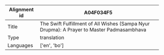 |Alignment id | A04F034F5
| --- | --- 
|Title | The Swift Fulfillment of All Wishes (Sampa Nyur Drupma): A Prayer to Master Padmasambhava 
|Type | translation
|Languages | ['en', 'bo']